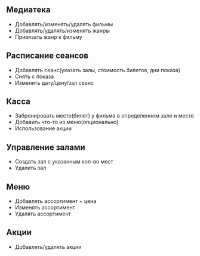 ## Медиатека
- Добавлять/изменять/удалять фильмы
- Добавлять/удалять/изменять жанры
- Привязать жанр к фильму
## Расписание сеансов
- Добавлять сеанс(указать залы, стоимость билетов, дни показа)
- Снять с показа
- Изменить дату/цену/зал сеанс
## Касса
- Забронировать место(билет) у фильма в определенном зале и месте
- Добавить что-то из меню(опционально)
- Использование акции
## Управление залами
- Создать зал с указанным кол-во мест
- Удалить зал
## Меню
- Добавлять ассортимент + цена
- Изменять ассортимент 
- Удалять ассортимент
## Акции
- Добавлять/удалять акции
